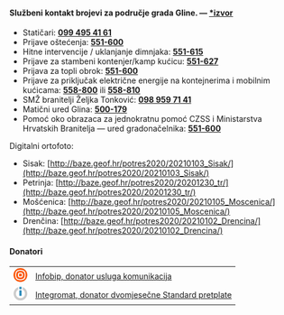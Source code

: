 #### Službeni kontakt brojevi za područje grada Gline. — <u>[*izvor](https://www.facebook.com/GradGlina/posts/3754092951341509)</u>
- Statičari: **[099 495 41 61](tel:0994954161)**
- Prijave oštećenja: **[551-600](tel:044551600)**
- Hitne intervencije / uklanjanje dimnjaka: **[551-615](tel:044541615)**
- Prijave za stambeni kontenjer/kamp kućicu: **[551-627](tel:044551627)**
- Prijava za topli obrok: **[551-600](tel:044551600)**
- Prijave za priključak električne energije na kontejnerima i mobilnim kućicama: **[558-800](tel:044558800)** ili **[558-810 ](tel:044558810)**
- SMŽ branitelji Željka Tonković: **[098 959 71 41](tel:0989597141)**
- Matični ured Glina: **[500-179](tel:044500179)**
- Pomoć oko obrazaca za jednokratnu pomoć CZSS i Ministarstva Hrvatskih Branitelja — ured gradonačelnika: **[551-600](tel:044551600)**

Digitalni ortofoto:

- Sisak: [http://baze.geof.hr/potres2020/20210103_Sisak/](http://baze.geof.hr/potres2020/20210103_Sisak/)
- Petrinja: [http://baze.geof.hr/potres2020/20201230_tr/](http://baze.geof.hr/potres2020/20201230_tr/)
- Mošćenica: [http://baze.geof.hr/potres2020/20210105_Moscenica/](http://baze.geof.hr/potres2020/20210105_Moscenica/)
- Drenčina: [http://baze.geof.hr/potres2020/20210102_Drencina/](http://baze.geof.hr/potres2020/20210102_Drencina/)
 
#### Donatori
<table style="border: 0px">
  <tr>
    <td><a href="https://www.infobip.com"><img src="https://raw.githubusercontent.com/potres2020/potres.app-info/main/infobip-logo-25px.jpg" alt="Infobip, donator usluga komunikacija"></a></td>
    <td><a href="https://www.infobip.com">Infobip, donator usluga komunikacija</a></td>
  </tr>
  <tr>
    <td><a href="https://www.integromat.com"><img src="https://raw.githubusercontent.com/potres2020/potres.app-info/main/integromat-logo-25px.png" alt="Integromat, donator dvomjesečne Standard pretplate"></a></td>
    <td><a href="https://www.integromat.com">Integromat, donator dvomjesečne Standard pretplate</a></td>
  </tr>
